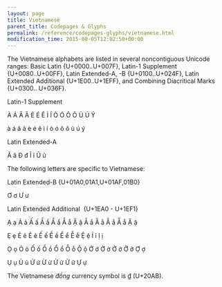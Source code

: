 ```yaml
---
layout: page
title: Vietnamese
parent_title: Codepages & Glyphs
permalink: /reference/codepages-glyphs/vietnamese.html
modification_time: 2015-08-05T12:02:50+00:00
---
```




<p><span>The Vietnamese alphabets are listed in several noncontiguous Unicode ranges: Basic Latin {U+0000..U+007F}, Latin-1 Supplement {U+0080..U+00FF}, Latin Extended-A, -B {U+0100..U+024F}, Latin Extended Additional {U+1E00..U+1EFF}, and Combining Diacritical Marks {U+0300.. U+036F}. </span></p>
<p><span>Latin-1 Supplement</span></p>
<p>À Á Â Ã È É Ê Ì Í Ò Ó Ô Õ Ù Ú Ý</p>
<p>à á â ã è é ê ì í ò ó ô õ ù ú ý</p>
<p><span>Latin Extended-A</span></p>
<p>Ă ă Đ đ Ĩ ĩ Ũ ũ</p>
<p><span>The following letters are specific to Vietnamese:</span></p>
<p><span>Latin Extended-B {U+01A0,01A1,U+01AF,01B0}</span></p>
<p>Ơ ơ Ư ư</p>
<p><span>Latin Extended Additional&nbsp; </span>{U+1EA0 - U+1EF1}</p>
<p>Ạ ạ Ả ả Ấ ấ Ầ ầ Ẩ ẩ Ẫ ẫ Ậ ậ Ắ ắ Ằ ằ Ẳ ẳ Ẵ ẵ Ặ ặ</p>
<p>Ẹ ẹ Ẻ ẻ Ẽ ẽ Ế ế Ề ề Ể ể Ễ ễ Ệ ệ Ỉ ỉ Ị ị</p>
<p>Ọ ọ Ỏ ỏ Ố ố Ồ ồ Ổ ổ Ỗ ỗ Ộ ộ Ớ ớ Ờ ờ Ở ở Ỡ ỡ Ợ ợ</p>
<p>Ụ ụ Ủ ủ Ứ ứ Ừ ừ Ử ử Ữ ữ Ự ự</p>
<p><span>The Vietnamese <i>đồng</i> currency symbol is ₫ (U+20AB).</span></p>
